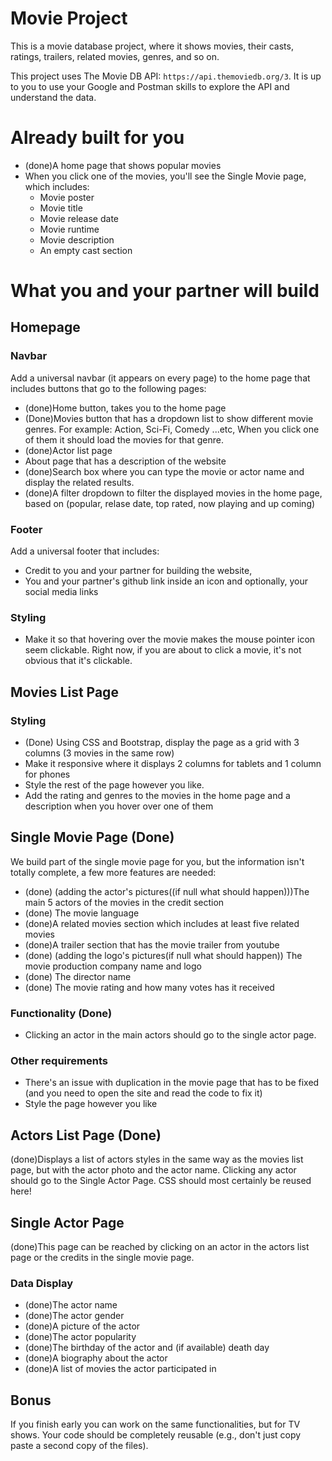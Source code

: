 # Movie Project
This is a movie database project, where it shows movies, their casts, ratings, trailers, related movies, genres, and so on.

This project uses The Movie DB API: `https://api.themoviedb.org/3`. It is up to
you to use your Google and Postman skills to explore the API and understand the
data.

# Already built for you
- (done)A home page that shows popular movies
- When you click one of the movies, you'll see the Single Movie page, which includes:
    - Movie poster
    - Movie title
    - Movie release date
    - Movie runtime
    - Movie description
    - An empty cast section

# What you and your partner will build

## Homepage

### Navbar
Add a universal navbar (it appears on every page) to the home page that includes
buttons that go to the following pages:

- (done)Home button, takes you to the home page
- (Done)Movies button that has a dropdown list to show different movie genres. For
  example: Action, Sci-Fi, Comedy ...etc, When you click one of them it should
  load the movies for that genre.
- (done)Actor list page
- About page that has a description of the website
- (done)Search box where you can type the movie or actor name and display the
related results.
- (done)A filter dropdown to filter the displayed movies in the home page, based
on (popular, relase date, top rated, now playing and up coming) 

### Footer
Add a universal footer that includes:

- Credit to you and your partner for building the website, 
- You and your partner's github link inside an icon and optionally, your social
  media links

### Styling

- Make it so that hovering over the movie makes the mouse pointer icon seem
  clickable. Right now, if you are about to click a movie, it's not obvious that
  it's clickable.

## Movies List Page

### Styling

- (Done) Using CSS and Bootstrap, display the page as a grid with 3 columns (3 movies
  in the same row)
- Make it responsive where it displays 2 columns for tablets and 1 column for
  phones
- Style the rest of the page however you like.
- Add the rating and genres to the movies in the home page and a description
  when you hover over one of them

## Single Movie Page (Done)
We build part of the single movie page for you, but the information isn't
totally complete, a few more features are needed:

- (done) (adding the actor's pictures((if null what should happen)))The main 5 actors of the movies in the credit section
- (done) The movie language
- (done)A related movies section which includes at least five related movies
- (done)A trailer section that has the movie trailer from youtube
- (done) (adding the logo's pictures(if null what should happen)) The movie production company name and logo
- (done) The director name 
- (done) The movie rating and how many votes has it received

### Functionality (Done)
- Clicking an actor in the main actors should go to the single actor page.

### Other requirements
- There's an issue with duplication in the movie page that has to be fixed (and
  you need to open the site and read the code to fix it)
- Style the page however you like

## Actors List Page (Done)
(done)Displays a list of actors styles in the same way as the movies list page, but
with the actor photo and the actor name. Clicking any actor should go to the
Single Actor Page. CSS should most certainly be reused here!

## Single Actor Page 
(done)This page can be reached by clicking on an actor in the actors list page or the
credits in the single movie page.

### Data Display
- (done)The actor name
- (done)The actor gender
- (done)A picture of the actor
- (done)The actor popularity
- (done)The birthday of the actor and (if available) death day
- (done)A biography about the actor
- (done)A list of movies the actor participated in

## Bonus
If you finish early you can work on the same functionalities, but for TV shows.
Your code should be completely reusable (e.g., don't just copy paste a second
copy of the files).

